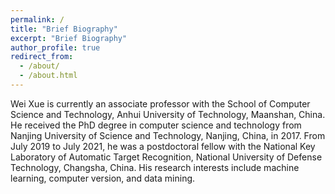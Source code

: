 ```yaml
---
permalink: /
title: "Brief Biography"
excerpt: "Brief Biography"
author_profile: true
redirect_from: 
  - /about/
  - /about.html
---
```


Wei Xue is currently an associate professor with the School of Computer Science and Technology, Anhui University of Technology, Maanshan, China. He received the PhD degree in computer science and technology from Nanjing University of Science and Technology, Nanjing, China, in 2017. From July 2019 to July 2021, he was a postdoctoral fellow with the National Key Laboratory of Automatic Target Recognition, National University of Defense Technology, Changsha, China. His research interests include machine learning, computer version, and data mining.
